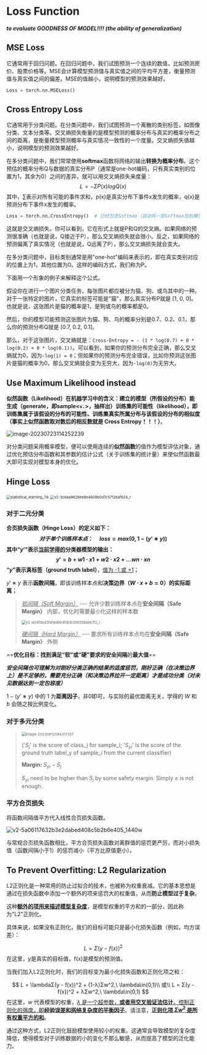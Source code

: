 # Loss Function 

***to evaluate GOODNESS OF MODEL!!!! (the ability of generalization)***



## MSE Loss

它通常用于回归问题。在回归问题中，我们试图预测一个连续的数值，比如预测房价、股票价格等。MSE会计算模型预测值与真实值之间的平均平方差，衡量预测值与真实值之间的偏差。MSE的值越小，说明模型的预测效果越好。

```python
Loss = torch.nn.MSELoss()
```



## Cross Entropy Loss

它通常用于分类问题。在分类问题中，我们试图预测一个离散的类别标签，如图像分类、文本分类等。交叉熵损失衡量的是模型预测的概率分布与真实的概率分布之间的距离，是衡量模型预测概率与真实情况一致性的一个度量。交叉熵损失值越小，说明模型的预测效果越好。

在多分类问题中，我们常常使用**softmax**函数将网络的输出**转换为概率分布**。这个预估的概率分布Q与数据的真实分布P（通常是one-hot编码，只有真实类别的位置为1，其余为0）之间的差异，就可以用交叉熵损失来度量：
$$
L = - Σ P(x) log Q(x)
$$
其中，∑表示对所有可能的事件求和，p(x)是真实分布下事件x发生的概率，q(x)是预测分布下事件x发生的概率。

```python
Loss = torch.nn.CrossEntropy()  # 已经包含Softmax（自动将一层Softmax加到模型输出后）！！！！！！！
```

这就是交叉熵损失。你可以看到，它在形式上就是P和Q的交叉熵。如果网络的预测很准确（也就是说，Q接近于P），那么交叉熵损失就会很小。反之，如果网络的预测偏离了真实情况（也就是说，Q远离了P），那么交叉熵损失就会变大。

在多分类问题中，目标类别通常是用"one-hot"编码来表示的，即在真实类别对应的位置上为1，其他位置为0。这样的编码方式，我们称为P。

下面用一个形象的例子来解释这个公式。

假设你在进行一个图片分类任务，每张图片都应被分为猫、狗、或鸟其中的一种。对于一张特定的图片，它真实的标签可能是"猫"，那么真实分布P就是 [1, 0, 0]。也就是说，这张图片是猫的概率是1，是狗或鸟的概率都是0。

然后，你的模型可能预测这张图片为猫、狗、鸟的概率分别是0.7、0.2、0.1，那么你的预测分布Q就是 [0.7, 0.2, 0.1]。

那么，对于这张图片，交叉熵就是：`Cross-Entropy = - (1 * log(0.7) + 0 * log(0.2) + 0 * log(0.1))`。可以看到，如果你的预测分布完全正确，那么交叉熵就为0，因为`-log(1) = 0`；但如果你的预测分布完全错误，比如你预测这张图片是猫的概率为0，那么交叉熵就会变为无穷大，因为`-log(0)`为无穷大。



## Use Maximum Likelihood instead

**似然函数（Likelihood）**在机器学习中的含义：建立的模型（所假设的分布）能生成（generate，即sample\<`v.`>，抽样出）训练集的可能性（likelihood），即训练集属于该假设的分布的可能性、训练集真实所属分布与该假设的分布的相似度**（事实上似然函数取对数后的相反数就是 Cross Entropy！！！）**。

![image-20230723114252239](images/image-20230723114252239.png)

对分类问题采用概率模型，便可以使用连续的**似然函数**的值作为模型评估对象，通过优化预估分布函数和其参数的估计公式（关于训练集的统计量）来使似然函数最大即可实现对模型本身的优化。



## Hinge Loss

<img src="images/statistical_learning_7.6.png" alt="statistical_learning_7.6" style="zoom: 67%;" />

<img src="images/v2-3c6aa9626ee8e4609b0d7c5712baf624_r.jpg" alt="v2-3c6aa9626ee8e4609b0d7c5712baf624_r" style="zoom:67%;" />

### 对于二元分类

**合页损失函数（Hinge Loss）**的定义如下：
$$
对于单个训练样本点：\quad
loss=max(0,1−(y′∗y))
$$
其中“$y'$”表示<u>当前学得的</u>**分类器模型的输出**：
$$
y′=b+w1\cdot x1+w2\cdot x2+…wn\cdot xn
$$
“$y$”表示**真标签（ground truth label）**，<u>值为 -1 或 +1</u>；

$y′∗y$ 表示**函数间隔**，即该训练样本点和**决策边界（$W\cdot x+b=0$）**的**实际距离**；

>   *<u>软间隔（Soft Margin）</u>* --- 允许少数训练样本点在**安全间隔（Safe Margin）** 内部，优化时需要最小化这样的样本数
>
>   <img src="images/v2-a04fdb43f41bd9e4fd06306558ab61f2_r.jpg" alt="v2-a04fdb43f41bd9e4fd06306558ab61f2_r" style="zoom:67%;" />
>
>   *<u>硬间隔（Hard Margin）</u>* --- 要求所有训练样本点均在**安全间隔（Safe Margin）** 外侧

==**优化目标：**找到满足“软”或“硬”要求的**安全间隔**的**最大值**==

***安全间隔也可理解为对刚好分类正确的结果的适度惩罚，刚好正确（在决策边界上）是不足够的，需要充分正确（和决策边界拉开一定距离）才是成功分类（对未见数据达到一定包容度）***

$1−(y′∗y)$ 中的 $1$ 为**距离因子**，非0即可，与实际的最优距离无关，学得的 $W$ 和 $b$ 会随之按比例变化。

### 对于多元分类

>   <img src="images/image-20230812094317357.png" alt="image-20230812094317357" style="zoom: 67%;" />
>
>   ('$S_j$' is the score of class_j for sample_i; '$S_{yi}$' is the score of the ground truth label_y of sample_i from the current classifier)
>
>   **Margin:** $S_{yi}-S_j$
>
>   $S_{yi}$ need to be higher than $S_j$ by some safety margin. Simply  ≥ is not enough.

### 平方合页损失

将函数间隔值平方代入线性合页损失函数。

![v2-5a06117632b3e2dabed408c5b2b6e405_1440w](images/v2-5a06117632b3e2dabed408c5b2b6e405_1440w.jpg)

与常规合页损失函数相比，平方合页损失函数对离群值的惩罚更严厉，而对小损失值（函数间隔小于1）的惩罚减小（平方比原值更小）。



## To Prevent Overfitting: L2 Regularization

L2正则化是一种常用的防止过拟合的技术，也被称为权重衰减。它的基本思想是通过在损失函数中添加一个额外的项来惩罚大的权重值，从而**防止模型过于复杂**。

这种<u>**额外的项用来描述模型复杂度**</u>，是模型权重的平方和的一部分，因此称为"L2"正则化。

具体来说，如果没有正则化，我们的目标可能只是最小化损失函数（例如，均方误差）：

$$
L = Σ(y - f(x))^2
$$
在这里，y是真实的目标值，f(x)是模型的预测值。

当我们加入L2正则化时，我们的目标变为最小化损失函数和正则化项之和：

$$
L = \lambdaΣ(y - f(x))^2 + (1-λ)Σw^2,\ \lambda\in(0,1)\\
或\\
L = Σ(y - f(x))^2 + λΣw^2,\ \lambda\in(0,1)
$$
在这里，$w$ 代表模型的权重，<u>$λ$ 是一个超参数，**或者用交叉验证法估计**，控制正则化的强度，即**经验误差和网络复杂度的平衡因子**</u>。请注意，<u>**正则化项 $Σw^2$ 是所有权重平方的和**</u>。

通过这种方式，L2正则化鼓励模型使用较小的权重。这通常会导致模型的复杂度降低，使得模型对于训练数据的小的变化不那么敏感，从而提高了模型的泛化能力。
